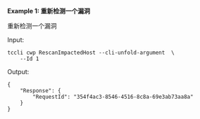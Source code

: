 **Example 1: 重新检测一个漏洞**

重新检测一个漏洞

Input: 

```
tccli cwp RescanImpactedHost --cli-unfold-argument  \
    --Id 1
```

Output: 
```
{
    "Response": {
        "RequestId": "354f4ac3-8546-4516-8c8a-69e3ab73aa8a"
    }
}
```

